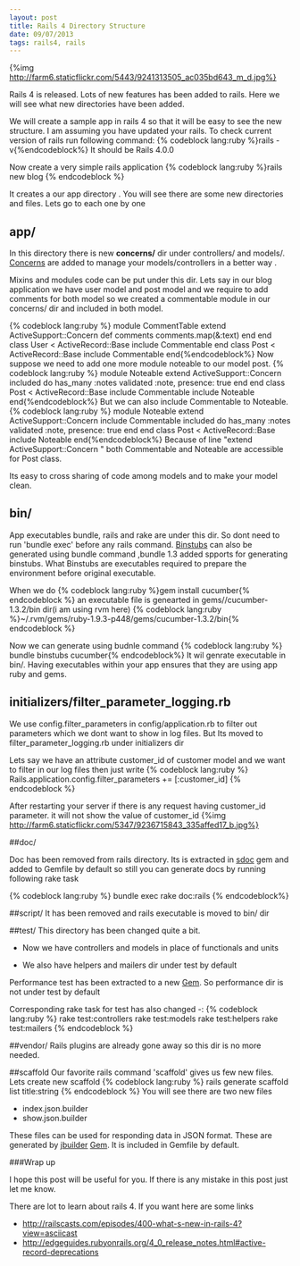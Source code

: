 ```yaml
---
layout: post
title: Rails 4 Directory Structure
date: 09/07/2013
tags: rails4, rails
---
```


{%img http://farm6.staticflickr.com/5443/9241313505_ac035bd643_m_d.jpg%}

Rails 4 is released. Lots of new features has been added to rails.
Here we will see what new directories have been added.

  We will create a sample app in rails 4 so that it will be easy to see the new structure.
  I am assuming  you have updated your rails.
  To check current version of rails run following command:
  {% codeblock lang:ruby %}rails -v{%endcodeblock%}
  It should be Rails 4.0.0

<!--more-->

  Now create a very simple rails application
  {% codeblock lang:ruby %}rails new  blog  {% endcodeblock %}

  It creates a our app directory . You will see there are some new directories and files.
  Lets go to each one by one

## app/

  In this directory there is new <b>concerns/</b> dir under controllers/ and models/.
  <a href='http://37signals.com/svn/posts/3372-put-chubby-models-on-a-diet-with-concerns'>Concerns</a>
  are added to manage your models/controllers in a better way . 

  Mixins and modules code can be put under this dir.
  Lets say in our blog application we have user model and post model and we require to add comments for both model
  so we created a commentable module in our concerns/ dir and included in both model.

  {% codeblock lang:ruby %}
  module CommentTable
    extend ActiveSupport::Concern
    def comments
      comments.map(&:text)
    end
  end
  class User < ActiveRecord::Base
    include Commentable
  end
  class Post < ActiveRecord::Base
    include Commentable
  end{%endcodeblock%}
  Now suppose we need to add one more module noteable to our model post.
  {% codeblock lang:ruby %}
  module Noteable
    extend ActiveSupport::Concern
    included do
      has_many :notes
      validated :note, presence: true
    end
  end
  class Post < ActiveRecord::Base
    include Commentable
    include Noteable
  end{%endcodeblock%}
But we can also include Commentable to Noteable.
{% codeblock lang:ruby %}
module Noteable
  extend ActiveSupport::Concern
  include Commentable
  included do
    has_many :notes
    validated :note, presence: true
  end
end
class Post < ActiveRecord::Base
  include Noteable
end{%endcodeblock%}
Because of line "extend ActiveSupport::Concern
" both Commentable and Noteable are accessible for Post class. 

Its easy to cross sharing of code among models and to make your model clean.

## bin/
App executables bundle, rails and rake are under this dir. So dont need to run 'bundle exec' before any rails command.
<a href='https://github.com/sstephenson/rbenv/wiki/Understanding-binstubs'>Binstubs</a> can also be generated using bundle command ,bundle 1.3 added spports for generating binstubs.
What Binstubs are executables required to prepare the environment before original executable. 

When we do 
{% codeblock lang:ruby %}gem install cucumber{% endcodeblock %}
an executable file is genearted in gems//cucumber-1.3.2/bin dir(i am using rvm here)
{% codeblock lang:ruby %}~/.rvm/gems/ruby-1.9.3-p448/gems/cucumber-1.3.2/bin{% endcodeblock %}
   
Now we can generate using budnle command
{% codeblock lang:ruby %} bundle binstubs cucumber{% endcodeblock%}
It wil genrate executable in bin/. Having executables within your app ensures that they are using app ruby and gems.

## initializers/filter_parameter_logging.rb

We use config.filter_parameters in config/application.rb to filter out parameters which we dont want to show in log files. 
But Its moved to filter_parameter_logging.rb under initializers dir

Lets say we have an attribute customer_id of customer model and we want to filter in our log files then just write
{% codeblock lang:ruby %}
Rails.application.config.filter_parameters += [:customer_id]
{% endcodeblock %}
   
After restarting your server if there is any request having customer_id parameter. 
it will not show the value of customer_id
{%img http://farm6.staticflickr.com/5347/9236715843_335affed17_b.jpg%}

##doc/

Doc has been removed from rails directory. 
Its is extracted in <a href='https://github.com/voloko/sdoc/'>sdoc</a> gem and added to Gemfile by default so still you can generate docs by running following rake task

{% codeblock lang:ruby %}
bundle exec rake doc:rails
{% endcodeblock%}

##script/ 
It has been removed and rails executable is moved to bin/ dir


##test/
This directory has been changed quite a bit. 

 * Now we have controllers and models in place of functionals and units</li>

 * We also have helpers and mailers dir under test by default</li>

Performance test has been extracted to a new <a href='https://github.com/rails/rails-perftest'>Gem</a>. So performance dir is not under test by default

Corresponding rake task for test has also changed -:
{% codeblock lang:ruby %}
rake test:controllers
rake test:models
rake test:helpers
rake test:mailers
{% endcodeblock %}

##vendor/ 
Rails plugins are already gone away so this dir is no more needed.

##scaffold
   Our favorite rails command 'scaffold' gives us few new files.
Lets create new scaffold
{% codeblock lang:ruby %}
rails generate scaffold list title:string 
{% endcodeblock %}
You will see there are two new files 

  * index.json.builder
  * show.json.builder

These files can be used for responding data in JSON format.
These are generated by <a href='https://github.com/rails/jbuilder'>jbuilder</a>
<a href='http://rubygems.org/'>Gem</a>. It is included in Gemfile by default.

###Wrap up

I hope this post will be useful for you. If there is any mistake in this post
just let me know.

There are lot to learn about rails 4. If you want here are some links 
 
 * http://railscasts.com/episodes/400-what-s-new-in-rails-4?view=asciicast
 * http://edgeguides.rubyonrails.org/4_0_release_notes.html#active-record-deprecations 

 
